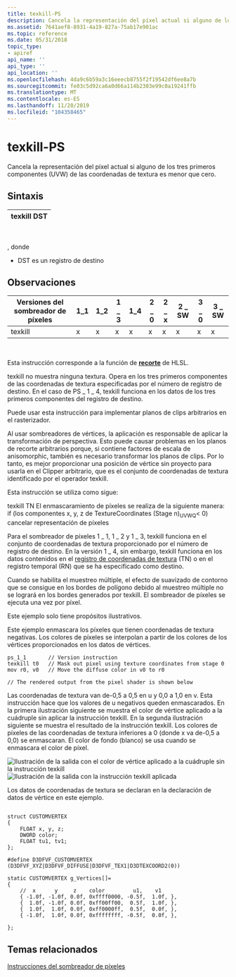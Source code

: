 ```yaml
---
title: texkill-PS
description: Cancela la representación del píxel actual si alguno de los tres primeros componentes (UVW) de las coordenadas de textura es menor que cero.
ms.assetid: 7641aef8-8931-4a19-827a-75ab17e901ac
ms.topic: reference
ms.date: 05/31/2018
topic_type:
- apiref
api_name: ''
api_type: ''
api_location: ''
ms.openlocfilehash: 4da9c6b59a3c16eeecb8755f2f19542df6ee8a7b
ms.sourcegitcommit: fe03c5d92ca6a0d66a114b2303e99c0a19241ffb
ms.translationtype: MT
ms.contentlocale: es-ES
ms.lasthandoff: 11/20/2019
ms.locfileid: "104358465"
---
```

# <a name="texkill---ps"></a>texkill-PS

Cancela la representación del píxel actual si alguno de los tres primeros componentes (UVW) de las coordenadas de textura es menor que cero.

## <a name="syntax"></a>Sintaxis



| texkill DST |
|-------------|



 

, donde

-   DST es un registro de destino

## <a name="remarks"></a>Observaciones



| Versiones del sombreador de píxeles | 1\_1 | 1\_2 | 1 \_ 3 | 1\_4 | 2 \_ 0 | 2 \_ x | 2 \_ SW | 3 \_ 0 | 3 \_ SW |
|-----------------------|------|------|------|------|------|------|-------|------|-------|
| texkill               | x    | x    | x    | x    | x    | x    | x     | x    | x     |



 

Esta instrucción corresponde a la función de [**recorte**](dx-graphics-hlsl-clip.md) de HLSL.

texkill no muestra ninguna textura. Opera en los tres primeros componentes de las coordenadas de textura especificadas por el número de registro de destino. En el caso de PS \_ 1 \_ 4, texkill funciona en los datos de los tres primeros componentes del registro de destino.

Puede usar esta instrucción para implementar planos de clips arbitrarios en el rasterizador.

Al usar sombreadores de vértices, la aplicación es responsable de aplicar la transformación de perspectiva. Esto puede causar problemas en los planos de recorte arbitrarios porque, si contiene factores de escala de anisomorphic, también es necesario transformar los planos de clips. Por lo tanto, es mejor proporcionar una posición de vértice sin proyecto para usarla en el Clipper arbitrario, que es el conjunto de coordenadas de textura identificado por el operador texkill.

Esta instrucción se utiliza como sigue:

<dl> texkill TN  
El enmascaramiento de píxeles se realiza de la siguiente manera:  
if (los componentes x, y, z de TextureCoordinates (Stage n)<sub>UVWQ</sub>< 0)  
cancelar representación de píxeles
</dl>

Para el sombreador de píxeles 1 \_ 1, 1 \_ 2 y 1 \_ 3, texkill funciona en el conjunto de coordenadas de textura proporcionado por el número de registro de destino. En la versión 1 \_ 4, sin embargo, texkill funciona en los datos contenidos en el [registro de coordenadas de textura](dx9-graphics-reference-asm-ps-registers-texture-coordinate.md) (TN) o en el registro temporal (RN) que se ha especificado como destino.

Cuando se habilita el muestreo múltiple, el efecto de suavizado de contorno que se consigue en los bordes de polígono debido al muestreo múltiple no se logrará en los bordes generados por texkill. El sombreador de píxeles se ejecuta una vez por píxel.

Este ejemplo solo tiene propósitos ilustrativos.

Este ejemplo enmascara los píxeles que tienen coordenadas de textura negativas. Los colores de píxeles se interpolan a partir de los colores de los vértices proporcionados en los datos de vértices.


```
ps_1_1       // Version instruction
texkill t0   // Mask out pixel using texture coordinates from stage 0
mov r0, v0   // Move the diffuse color in v0 to r0

// The rendered output from the pixel shader is shown below
```



Las coordenadas de textura van de-0,5 a 0,5 en u y 0,0 a 1,0 en v. Esta instrucción hace que los valores de u negativos queden enmascarados. En la primera ilustración siguiente se muestra el color de vértice aplicado a la cuádruple sin aplicar la instrucción texkill. En la segunda ilustración siguiente se muestra el resultado de la instrucción texkill. Los colores de píxeles de las coordenadas de textura inferiores a 0 (donde x va de-0,5 a 0,0) se enmascaran. El color de fondo (blanco) se usa cuando se enmascara el color de píxel.

![Ilustración de la salida con el color de vértice aplicado a la cuádruple sin la instrucción texkill](images/pstexkill-in.jpg)![Ilustración de la salida con la instrucción texkill aplicada](images/pstexkill-out.jpg)

Los datos de coordenadas de textura se declaran en la declaración de datos de vértice en este ejemplo.


```
   
struct CUSTOMVERTEX
{
    FLOAT x, y, z;
    DWORD color;
    FLOAT tu1, tv1;
};

#define D3DFVF_CUSTOMVERTEX (D3DFVF_XYZ|D3DFVF_DIFFUSE|D3DFVF_TEX1|D3DTEXCOORD2(0))

static CUSTOMVERTEX g_Vertices[]=
{
    //  x      y     z    color         u1,    v1  
    { -1.0f, -1.0f, 0.0f, 0xffff0000, -0.5f,  1.0f, },
    {  1.0f, -1.0f, 0.0f, 0xff00ff00,  0.5f,  1.0f, },
    {  1.0f,  1.0f, 0.0f, 0xff0000ff,  0.5f,  0.0f, },
    { -1.0f,  1.0f, 0.0f, 0xffffffff, -0.5f,  0.0f, },

};
```



## <a name="related-topics"></a>Temas relacionados

<dl> <dt>

[Instrucciones del sombreador de píxeles](dx9-graphics-reference-asm-ps-instructions.md)
</dt> </dl>

 

 





